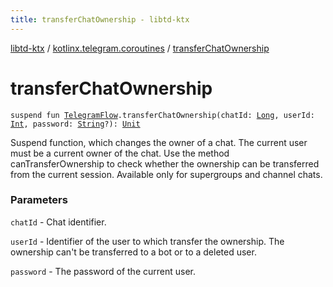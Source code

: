```yaml
---
title: transferChatOwnership - libtd-ktx
---
```


[libtd-ktx](../index.html) / [kotlinx.telegram.coroutines](index.html) / [transferChatOwnership](./transfer-chat-ownership.html)

# transferChatOwnership

`suspend fun `[`TelegramFlow`](../kotlinx.telegram.core/-telegram-flow/index.html)`.transferChatOwnership(chatId: `[`Long`](https://kotlinlang.org/api/latest/jvm/stdlib/kotlin/-long/index.html)`, userId: `[`Int`](https://kotlinlang.org/api/latest/jvm/stdlib/kotlin/-int/index.html)`, password: `[`String`](https://kotlinlang.org/api/latest/jvm/stdlib/kotlin/-string/index.html)`?): `[`Unit`](https://kotlinlang.org/api/latest/jvm/stdlib/kotlin/-unit/index.html)

Suspend function, which changes the owner of a chat. The current user must be a current owner of
the chat. Use the method canTransferOwnership to check whether the ownership can be transferred from
the current session. Available only for supergroups and channel chats.

### Parameters

`chatId` - Chat identifier.

`userId` - Identifier of the user to which transfer the ownership. The ownership can't be
transferred to a bot or to a deleted user.

`password` - The password of the current user.